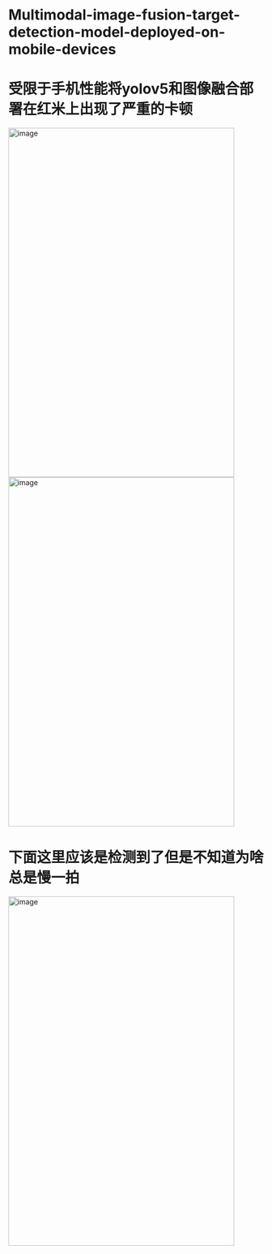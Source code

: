 # Multimodal-image-fusion-target-detection-model-deployed-on-mobile-devices
# 受限于手机性能将yolov5和图像融合部署在红米上出现了严重的卡顿
  
<img width="446" height="689" alt="image" src="https://github.com/user-attachments/assets/c52a52a2-1d77-4b66-9d6b-da590d351994" />
  
<img width="446" height="689" alt="image" src="https://github.com/user-attachments/assets/9a70f282-8a50-4992-8693-5945fc7a34ce" />
  
# 下面这里应该是检测到了但是不知道为啥总是慢一拍
  
<img width="446" height="689" alt="image" src="https://github.com/user-attachments/assets/5afc3452-d7bf-43de-9563-3f85ed2c5578" />


